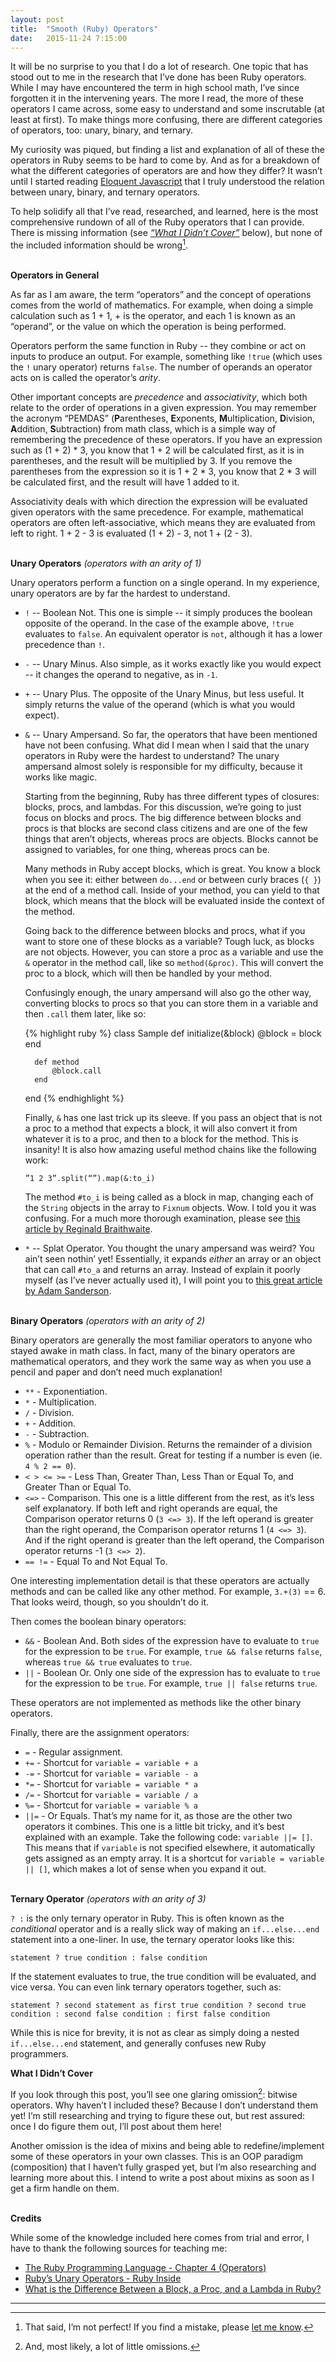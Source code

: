 ```yaml
---
layout: post
title:  "Smooth (Ruby) Operators"
date:   2015-11-24 7:15:00
---
```


It will be no surprise to you that I do a lot of research.  One topic that has stood out to me in the research that I’ve done has been Ruby operators.  While I may have encountered the term in high school math, I’ve since forgotten it in the intervening years.  The more I read, the more of these operators I came across, some easy to understand and some inscrutable (at least at first). To make things more confusing, there are different categories of operators, too: unary, binary, and ternary.

My curiosity was piqued, but finding a list and explanation of all of these the operators in Ruby seems to be hard to come by.  And as for a breakdown of what the different categories of operators are and how they differ?  It wasn’t until I started reading [Eloquent Javascript](http://eloquentjavascript.net/01_values.html#h_ygn12/ieo+) that I truly understood the relation between unary, binary, and ternary operators.

To help solidify all that I’ve read, researched, and learned, here is the most comprehensive rundown of all of the Ruby operators that I can provide.  There is missing information (see [_“What I Didn’t Cover”_](#didntcover) below), but none of the included information should be wrong[^1].<br/><br/>

**Operators in General**

As far as I am aware, the term “operators” and the concept of operations comes from the world of mathematics.  For example, when doing a simple calculation such as 1 + 1, + is the operator, and each 1 is known as an “operand”, or the value on which the operation is being performed.

Operators perform the same function in Ruby -- they combine or act on inputs to produce an output.  For example, something like `!true` (which uses the `!` unary operator)  returns `false`.  The number of operands an operator acts on is called the operator’s *arity*. 

Other important concepts are *precedence* and *associativity*, which both relate to the order of operations in a given expression.  You may remember the acronym “PEMDAS” (**P**arentheses, **E**xponents, **M**ultiplication, **D**ivision, **A**ddition, **S**ubtraction) from math class, which is a simple way of remembering the precedence of these operators.  If you have an expression such as (1 + 2) * 3, you know that 1 + 2 will be calculated first, as it is in parentheses, and the result will be multiplied by 3.  If you remove the parentheses from the expression so it is 1 + 2 * 3, you know that 2 * 3 will be calculated first, and the result will have 1 added to it.

Associativity deals with which direction the expression will be evaluated given operators with the same precedence.  For example, mathematical operators are often left-associative, which means they are evaluated from left to right.  1 + 2 - 3 is evaluated (1 + 2) - 3, not 1 + (2 - 3). <br/><br/>

**Unary Operators** *(operators with an arity of 1)*

Unary operators perform a function on a single operand.  In my experience, unary operators are by far the hardest to understand.  

- `!` -- Boolean Not. This one is simple -- it simply produces the boolean opposite of the operand.  In the case of the example above, `!true` evaluates to `false`. An equivalent operator is `not`, although it has a lower precedence than `!`. 
- `-` -- Unary Minus.  Also simple, as it works exactly like you would expect -- it changes the operand to negative, as in `-1`. 
- `+` -- Unary Plus.  The opposite of the Unary Minus, but less useful.  It simply returns the value of the operand (which is what you would expect). 
- `&` -- Unary Ampersand. So far, the operators that have been mentioned have not been confusing.  What did I mean when I said that the unary operators in Ruby were the hardest to understand?  The unary ampersand almost solely is responsible for my difficulty, because it works like magic. 

	Starting from the beginning, Ruby has three different types of closures: blocks, procs, and lambdas.  For this discussion, we’re going to just focus on blocks and procs.  The big difference between blocks and procs is that blocks are second class citizens and are one of the few things that aren’t objects, whereas procs are objects.  Blocks cannot be assigned to variables, for one thing, whereas procs can be.  

	Many methods in Ruby accept blocks, which is great.  You know a block when you see it: either between `do...end` or between curly braces (`{ }`) at the end of a method call.  Inside of your method, you can yield to that block, which means that the block will be evaluated inside the context of the method.  

	Going back to the difference between blocks and procs, what if you want to store one of these blocks as a variable?  Tough luck, as blocks are not objects.  However, you can store a proc as a variable and use the `&` operator in the method call, like so `method(&proc)`. This will convert the proc to a block, which will then be handled by your method. 

	Confusingly enough, the unary ampersand will also go the other way, converting blocks to procs so that you can store them in a variable and then `.call` them later, like so: 

	{% highlight ruby %}
	class Sample
  		def initialize(&block)
    		@block = block
  		end
  
  		def method
    		@block.call
  		end
	end
	{% endhighlight %}

	Finally, `&` has one last trick up its sleeve. If you pass an object that is not a proc to a method that expects a block, it will also convert it from whatever it is to a proc, and then to a block for the method.  This is insanity!  It is also how amazing useful method chains like the following work: 

	`”1 2 3”.split(“”).map(&:to_i)`

	The method `#to_i` is being called as a block in map, changing each of the `String` objects in the array to `Fixnum` objects.  Wow. I told you it was confusing. For a much more thorough examination, please see [this article by Reginald Braithwaite](http://weblog.raganwald.com/2008/06/what-does-do-when-used-as-unary.html). 

- `*` -- Splat Operator. You thought the unary ampersand was weird?  You ain’t seen nothin’ yet! Essentially, it expands *either* an array or an object that can call `#to_a` and returns an array.  Instead of explain it poorly myself (as I’ve never actually used it), I will point you to [this great article by Adam Sanderson](https://endofline.wordpress.com/2011/01/21/the-strange-ruby-splat/).<br/><br/>

**Binary Operators** *(operators with an arity of 2)*

Binary operators are generally the most familiar operators to anyone who stayed awake in math class.  In fact, many of the binary operators are mathematical operators, and they work the same way as when you use a pencil and paper and don’t need much explanation! 

- `**` - Exponentiation. 
- `*` - Multiplication.
- `/` - Division.
- `+` - Addition.
- `-` - Subtraction.
- `%` - Modulo or Remainder Division.  Returns the remainder of a division operation rather than the result. Great for testing if a number is even (ie. `4 % 2 == 0`).
- `< > <= >=` - Less Than, Greater Than, Less Than or Equal To, and Greater Than or Equal To.
- `<=>` - Comparison.  This one is a little different from the rest, as it’s less self explanatory. If both left and right operands are equal, the Comparison operator returns 0 (`3 <=> 3`).  If the left operand is greater than the right operand, the Comparison operator returns 1 (`4 <=> 3`).  And if the right operand is greater than the left operand, the Comparison operator returns -1 (`3 <=> 2`). 
- `== !=` - Equal To and Not Equal To.

One interesting implementation detail is that these operators are actually methods and can be called like any other method.  For example, `3.+(3)` == 6. That looks weird, though, so you shouldn’t do it. 

Then comes the boolean binary operators: 

- `&&` - Boolean And. Both sides of the expression have to evaluate to `true` for the expression to be `true`.  For example, `true && false` returns `false`, whereas `true && true` evaluates to `true`. 
- `||` - Boolean Or. Only one side of the expression has to evaluate to `true` for the expression to be `true`.  For example, `true || false` returns `true`. 

These operators are not implemented as methods like the other binary operators. 

Finally, there are the assignment operators: 

- `=` - Regular assignment. 
- `+=` - Shortcut for `variable = variable + a`
- `-=` - Shortcut for `variable = variable - a`
- `*=` - Shortcut for `variable = variable * a`
- `/=` - Shortcut for `variable = variable / a`
- `%=` - Shortcut for `variable = variable % a`
- `||=` - Or Equals.  That’s my name for it, as those are the other two operators it combines.  This one is a little bit tricky, and it’s best explained with an example. Take the following code: `variable ||= []`.  This means that if `variable` is not specified elsewhere, it automatically gets assigned as an empty array.  It is a shortcut for `variable = variable || []`, which makes a lot of sense when you expand it out.<br/><br/>

**Ternary Operator** *(operators with an arity of 3)*

`? :` is the only ternary operator in Ruby.  This is often known as the *conditional* operator and is a really slick way of making an `if...else...end` statement into a one-liner. In use, the ternary operator looks like this: 

`statement ? true condition : false condition`

If the statement evaluates to true, the true condition will be evaluated, and vice versa. You can even link ternary operators together, such as: 

`statement ? second statement as first true condition ? second true condition : second false condition : first false condition`


While this is nice for brevity, it is not as clear as simply doing a nested `if...else...end` statement, and generally confuses new Ruby programmers.<br/>

<a name="didntcover"></a>
**What I Didn’t Cover**

If you look through this post, you’ll see one glaring omission[^2]: bitwise operators.  Why haven’t I included these?  Because I don’t understand them yet!  I’m still researching and trying to figure these out, but rest assured: once I do figure them out, I’ll post about them here! 

Another omission is the idea of mixins and being able to redefine/implement some of these operators in your own classes.  This is an OOP paradigm (composition) that I haven’t fully grasped yet, but I’m also researching and learning more about this.  I intend to write a post about mixins as soon as I get a firm handle on them.<br/><br/>

**Credits**

While some of the knowledge included here comes from trial and error, I have to thank the following sources for teaching me: 

- [The Ruby Programming Language - Chapter 4 (Operators)](https://www.safaribooksonline.com/library/view/The+Ruby+Programming+Language/9780596516178/ch04s06.html#ftn.id3275483)
- [Ruby’s Unary Operators - Ruby Inside](http://www.rubyinside.com/rubys-unary-operators-and-how-to-redefine-their-functionality-5610.html)
- [What is the Difference Between a Block, a Proc, and a Lambda in Ruby?](http://awaxman11.github.io/blog/2013/08/05/what-is-the-difference-between-a-block/)

<hr/>

[^1]: That said, I’m not perfect!  If you find a mistake, please [let me know](https://twitter.com/jonathanpike). 
[^2]: And, most likely, a lot of little omissions.
